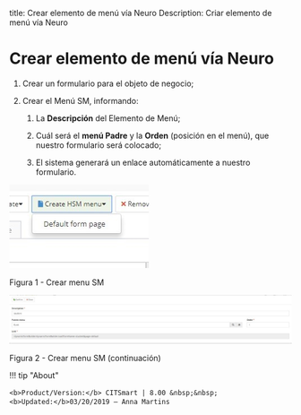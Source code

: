title: Crear elemento de menú vía Neuro
Description: Criar elemento de menú vía Neuro
# Crear elemento de menú vía Neuro


1.  Crear un formulario para el objeto de negocio;

2.  Crear el Menú SM, informando:

    1.  La **Descripción** del Elemento de Menú;

    2.  Cuál será el **menú Padre** y la **Orden** (posición en el menú), que nuestro formulario será colocado;

    3.  El sistema generará un enlace automáticamente a nuestro formulario.

![create](images/neuro-sm-11.jpg)

Figura 1 - Crear menu SM

![create](images/neuro-sm-12.jpg)

Figura 2 - Crear menu SM (continuación)


!!! tip "About"

    <b>Product/Version:</b> CITSmart | 8.00 &nbsp;&nbsp;
    <b>Updated:</b>03/20/2019 – Anna Martins
